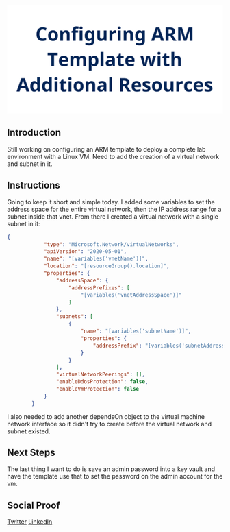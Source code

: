 ![banner](./img/banner.png)

## Introduction

Still working on configuring an ARM template to deploy a complete lab environment with a Linux VM. Need to add the creation of a virtual network and subnet in it.

## Instructions

Going to keep it short and simple today. I added some variables to set the address space for the entire virtual network, then the IP address range for a subnet inside that vnet. From there I created a virtual network with a single subnet in it:

```json
{
            "type": "Microsoft.Network/virtualNetworks",
            "apiVersion": "2020-05-01",
            "name": "[variables('vnetName')]",
            "location": "[resourceGroup().location]",
            "properties": {
                "addressSpace": {
                    "addressPrefixes": [
                        "[variables('vnetAddressSpace')]"
                    ]
                },
                "subnets": [
                    {
                        "name": "[variables('subnetName')]",
                        "properties": {
                            "addressPrefix": "[variables('subnetAddressSpace')]"
                        }
                    }
                ],
                "virtualNetworkPeerings": [],
                "enableDdosProtection": false,
                "enableVmProtection": false
            }
        }
```

I also needed to add another dependsOn object to the virtual machine network interface so it didn't try to create before the virtual network and subnet existed.

## Next Steps

The last thing I want to do is save an admin password into a key vault and have the template use that to set the password on the admin account for the vm.

## Social Proof

[Twitter](https://twitter.com/JeffWBrown/status/1299538798280208385?s=20)
[LinkedIn](https://www.linkedin.com/posts/jeffwaynebrown_jeffbrowntech100daysofcloud-activity-6705304553493004288-a8MH)
